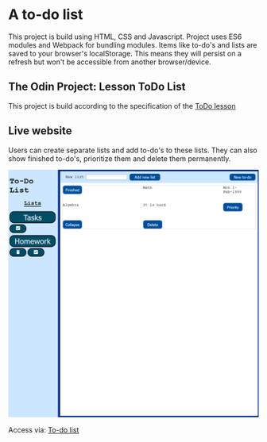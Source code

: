 # A to-do list

This project is build using HTML, CSS and Javascript. Project uses ES6 modules and Webpack for bundling modules. Items like to-do's and lists are saved to your browser's localStorage. This means they will persist on a refresh but won't be accessible from another browser/device.

## The Odin Project: Lesson ToDo List

This project is build according to the specification of the [ToDo lesson](https://www.theodinproject.com/lessons/node-path-javascript-todo-list)

## Live website

Users can create separate lists and add to-do's to these lists. They can also show finished to-do's, prioritize them and delete them permanently.

![To-do list page](./todo-display.png "Screenshot of to-do list")

Access via: <a href="https://gohan61.github.io/todo-list/">To-do list</a>
